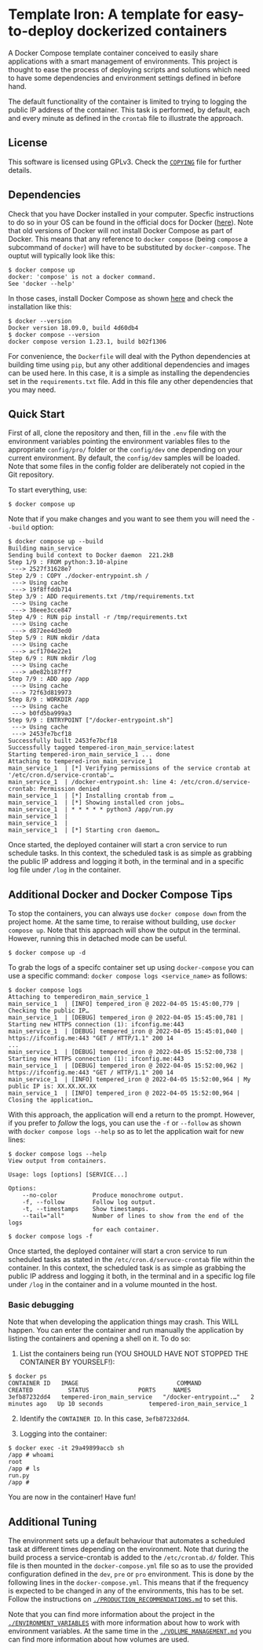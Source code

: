 # Template Iron: A template for easy-to-deploy dockerized containers

A Docker Compose template container conceived to easily share applications with a smart management of environments.
This project is thought to ease the process of deploying scripts and solutions which need to have some dependencies and environment settings defined in before hand.

The default functionality of the container is limited to trying to logging the public IP address of the container. 
This task is performed, by default, each and every minute as defined in the `crontab` file to illustrate the approach.

## License

This software is licensed using GPLv3. Check the [`COPYING`](COPYING) file for further details.

## Dependencies

Check that you have Docker installed in your computer.
Specfic instructions to do so in your OS can be found in the official docs for Docker ([here](https://docs.docker.com/get-docker/)). 
Note that old versions of Docker will not install Docker Compose as part of Docker.
This means that any reference to `docker compose` (being `compose` a subcommand of `docker`) will have to be substituted by `docker-compose`. 
The ouptut will typically look like this:

```
$ docker compose up
docker: 'compose' is not a docker command.
See 'docker --help'
```

In those cases, install Docker Compose as shown [here](https://docs.docker.com/compose/install/) and check the installation like this:

```
$ docker --version
Docker version 18.09.0, build 4d60db4
$ docker compose --version
docker compose version 1.23.1, build b02f1306
```

For convenience, the `Dockerfile` will deal with the Python dependencies at building time using `pip`, but any other additional dependencies and images can be used here.
In this case, it is a simple as installing the dependencies set in the `requirements.txt` file.
Add in this file any other dependencies that you may need.

## Quick Start

First of all, clone the repository and then, fill in the `.env` file with the environment variables pointing the environment variables files to the appropriate `config/pro/` folder or the `config/dev` one depending on your current environment.
By default, the `config/dev` samples will be loaded.
Note that some files in the config folder are deliberately not copied in the Git repository.

To start everything, use:

```
$ docker compose up 
```

Note that if you make changes and you want to see them you will need the `--build` option:

```
$ docker compose up --build
Building main_service
Sending build context to Docker daemon  221.2kB
Step 1/9 : FROM python:3.10-alpine
 ---> 2527f31628e7
Step 2/9 : COPY ./docker-entrypoint.sh /
 ---> Using cache
 ---> 19f8ffddb714
Step 3/9 : ADD requirements.txt /tmp/requirements.txt
 ---> Using cache
 ---> 38eee3cce847
Step 4/9 : RUN pip install -r /tmp/requirements.txt
 ---> Using cache
 ---> d872ee4d3ed0
Step 5/9 : RUN mkdir /data
 ---> Using cache
 ---> acf1704e22e1
Step 6/9 : RUN mkdir /log
 ---> Using cache
 ---> a0e82b187ff7
Step 7/9 : ADD app /app
 ---> Using cache
 ---> 72f63d819973
Step 8/9 : WORKDIR /app
 ---> Using cache
 ---> b0fd5ba999a3
Step 9/9 : ENTRYPOINT ["/docker-entrypoint.sh"]
 ---> Using cache
 ---> 2453fe7bcf18
Successfully built 2453fe7bcf18
Successfully tagged tempered-iron_main_service:latest
Starting tempered-iron_main_service_1 ... done
Attaching to tempered-iron_main_service_1
main_service_1  | [*] Verifying permissions of the service crontab at '/etc/cron.d/service-crontab'…
main_service_1  | /docker-entrypoint.sh: line 4: /etc/cron.d/service-crontab: Permission denied
main_service_1  | [*] Installing crontab from …
main_service_1  | [*] Showing installed cron jobs…
main_service_1  | * * * * * python3 /app/run.py
main_service_1  | 
main_service_1  | 
main_service_1  | [*] Starting cron daemon…
```

Once started, the deployed container will start a cron service to run schedule tasks.
In this context, the scheduled task is as simple as grabbing the public IP address and logging it both, in the terminal and in a specific log file under `/log` in the container.

## Additional Docker and Docker Compose Tips

To stop the containers, you can always use `docker compose down` from the project home.
At the same time, to reraise without building, use `docker compose up`.
Note that this approach will show the output in the terminal.
However, running this in detached mode can be useful.

```
$ docker compose up -d
```

To grab the logs of a specifc container set up using `docker-compose` you can use a specific command: `docker compose logs <service_name>` as follows:

```
$ docker compose logs
Attaching to temperediron_main_service_1
main_service_1  | [INFO] tempered_iron @ 2022-04-05 15:45:00,779 | Checking the public IP…
main_service_1  | [DEBUG] tempered_iron @ 2022-04-05 15:45:00,781 | Starting new HTTPS connection (1): ifconfig.me:443
main_service_1  | [DEBUG] tempered_iron @ 2022-04-05 15:45:01,040 | https://ifconfig.me:443 "GET / HTTP/1.1" 200 14
...
main_service_1  | [DEBUG] tempered_iron @ 2022-04-05 15:52:00,738 | Starting new HTTPS connection (1): ifconfig.me:443
main_service_1  | [DEBUG] tempered_iron @ 2022-04-05 15:52:00,962 | https://ifconfig.me:443 "GET / HTTP/1.1" 200 14
main_service_1  | [INFO] tempered_iron @ 2022-04-05 15:52:00,964 | My public IP is: XX.XX.XX.XX
main_service_1  | [INFO] tempered_iron @ 2022-04-05 15:52:00,964 | Closing the application…
```

With this approach, the application will end a return to the prompt.
However, if you prefer to _follow_ the logs, you can use the `-f` or `--follow` as shown with `docker compose logs --help` so as to let the application wait for new lines:

```
$ docker compose logs --help
View output from containers.

Usage: logs [options] [SERVICE...]

Options:
    --no-color          Produce monochrome output.
    -f, --follow        Follow log output.
    -t, --timestamps    Show timestamps.
    --tail="all"        Number of lines to show from the end of the logs
                        for each container.
$ docker compose logs -f
```

Once started, the deployed container will start a cron service to run scheduled tasks as stated in the `/etc/cron.d/servuce-crontab` file within the container.
In this context, the scheduled task is as simple as grabbing the public IP address and logging it both, in the terminal and in a specific log file under `/log` in the container and in a volume mounted in the host.

### Basic debugging

Note that when developing the application things may crash.
This WILL happen.
You can enter the container and run manually the application by listing the containers and opening a shell on it.
To do so:

1. List the containers being run (YOU SHOULD HAVE NOT STOPPED THE CONTAINER BY YOURSELF!):

```
$ docker ps
CONTAINER ID   IMAGE                            COMMAND                  CREATED          STATUS              PORTS     NAMES
3efb87232dd4   tempered-iron_main_service   "/docker-entrypoint.…"   2 minutes ago   Up 10 seconds             tempered-iron_main_service_1
```

2. Identify the `CONTAINER ID`. In this case, `3efb87232dd4`.

3. Logging into the container:

```
$ docker exec -it 29a49899accb sh
/app # whoami
root
/app # ls
run.py
/app # 
```

You are now in the container! Have fun!

## Additional Tuning

The environment sets up a default behaviour that automates a scheduled task at different times depending on the environment.
Note that during the build process a service-crontab is added to the `/etc/crontab.d/` folder. 
This file is then mounted in the `docker-compose.yml` file so as to use the provided configuration defined in the `dev`, `pre` or `pro` environment.
This is done by the following lines in the `docker-compose.yml`.
This means that if the frequency is expected to be changed in any of the environments, this has to be set.
Follow the instructions on [`./PRODUCTION_RECOMMENDATIONS.md`](./docs/PRODUCTION_RECOMMENDATIONS.md) to set this.

Note that you can find more information about the project in the [`./ENVIRONMENT_VARIABLES`](./docs/ENVIRONMENT_VARIABLES.md) with more information about how to work with environment variables.
At the same time in the [`./VOLUME_MANAGEMENT.md`](./docs/VOLUME_MANAGEMENT.md) you can find more information about how volumes are used.

